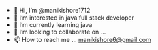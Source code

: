 - 👋 Hi, I’m @manikishore1712
- 👀 I’m interested in java full stack developer
- 🌱 I’m currently learning java
- 💞️ I’m looking to collaborate on ...
- 📫 How to reach me ... manikishore6@gmail.com

<!---
manikishore1712/manikishore1712 is a ✨ special ✨ repository because its `README.md` (this file) appears on your GitHub profile.
You can click the Preview link to take a look at your changes.
--->
